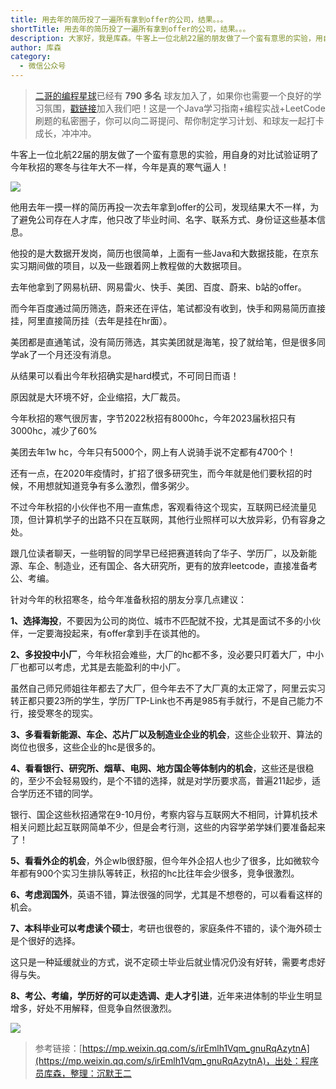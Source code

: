 ```yaml
---
title: 用去年的简历投了一遍所有拿到offer的公司，结果。。。
shortTitle: 用去年的简历投了一遍所有拿到offer的公司，结果。。。
description: 大家好，我是库森。牛客上一位北航22届的朋友做了一个蛮有意思的实验，用自身的对比试验证明了今年秋招的寒冬与往
author: 库森
category:
  - 微信公众号
---
```


>[二哥的编程星球](https://mp.weixin.qq.com/s/e5Q4aJCX9xccTzBBGepx4g)已经有 **790 多名** 球友加入了，如果你也需要一个良好的学习氛围，[戳链接](https://mp.weixin.qq.com/s/e5Q4aJCX9xccTzBBGepx4g)加入我们吧！这是一个Java学习指南+编程实战+LeetCode 刷题的私密圈子，你可以向二哥提问、帮你制定学习计划、和球友一起打卡成长，冲冲冲。

牛客上一位北航22届的朋友做了一个蛮有意思的实验，用自身的对比试验证明了今年秋招的寒冬与往年大不一样，今年是真的寒气逼人！

![](http://cdn.tobebetterjavaer.com/tobebetterjavaer/images/nice-article/weixin-yongqndjltlybsyndofferdgsjg-9a679dac-4f6b-4237-ad91-8ff4aacc2a2a.jpg)

他用去年一摸一样的简历再投一次去年拿到offer的公司，发现结果大不一样，为了避免公司存在人才库，他只改了毕业时间、名字、联系方式、身份证这些基本信息。

他投的是大数据开发岗，简历也很简单，上面有一些Java和大数据技能，在京东实习期间做的项目，以及一些跟着网上教程做的大数据项目。

去年他拿到了网易杭研、网易雷火、快手、美团、百度、蔚来、b站的offer。

而今年百度通过简历筛选，蔚来还在评估，笔试都没有收到，快手和网易简历直接挂，阿里直接简历挂（去年是挂在hr面）。

美团都是直通笔试，没有简历筛选，其实美团就是海笔，投了就给笔，但是很多同学ak了一个月还没有消息。

从结果可以看出今年秋招确实是hard模式，不可同日而语！

原因就是大环境不好，企业缩招，大厂裁员。

今年秋招的寒气很厉害，字节2022秋招有8000hc，今年2023届秋招只有3000hc，减少了60%

美团去年1w hc，今年只有5000个，网上有人说骑手说不定都有4700个！

还有一点，在2020年疫情时，扩招了很多研究生，而今年就是他们要秋招的时候，不用想就知道竞争有多么激烈，僧多粥少。

不过今年秋招的小伙伴也不用一直焦虑，客观看待这个现实，互联网已经流量见顶，但计算机学子的出路不只在互联网，其他行业照样可以大放异彩，仍有容身之处。

跟几位读者聊天，一些明智的同学早已经把赛道转向了华子、学历厂，以及新能源、车企、制造业，还有国企、各大研究所，更有的放弃leetcode，直接准备考公、考编。

针对今年的秋招寒冬，给今年准备秋招的朋友分享几点建议：

**1、选择海投**，不要因为公司的岗位、城市不匹配就不投，尤其是面试不多的小伙伴，一定要海投起来，有offer拿到手在谈其他的。

**2、多投投中小厂**，今年秋招会难些，大厂的hc都不多，没必要只盯着大厂，中小厂也都可以考虑，尤其是去能盈利的中小厂。

虽然自己师兄师姐往年都去了大厂，但今年去不了大厂真的太正常了，阿里云实习转正都只要23所的学生，学历厂TP-Link也不再是985有手就行，不是自己能力不行，接受寒冬的现实。

**3、多看看新能源、车企、芯片厂以及制造业企业的机会**，这些企业软开、算法的岗位也很多，这些企业的hc是很多的。

**4、看看银行、研究所、烟草、电网、地方国企等体制内的机会**，这些还是很稳的，至少不会轻易毁约，是个不错的选择，就是对学历要求高，普遍211起步，适合学历还不错的同学。

银行、国企这些秋招通常在9-10月份，考察内容与互联网大不相同，计算机技术相关问题比起互联网简单不少，但是会考行测，这些的内容学弟学妹们要准备起来了！

**5、看看外企的机会**，外企wlb很舒服，但今年外企招人也少了很多，比如微软今年都有900个实习生排队等转正，秋招的hc比往年会少很多，竞争很激烈。

**6、考虑润国外**，英语不错，算法很强的同学，尤其是不想卷的，可以看看这样的机会。

**7、本科毕业可以考虑读个硕士**，考研也很卷的，家庭条件不错的，读个海外硕士是个很好的选择。

这只是一种延缓就业的方式，说不定硕士毕业后就业情况仍没有好转，需要考虑好得与失。

**8、考公、考编，学历好的可以走选调、走人才引进**，近年来进体制的毕业生明显增多，好处不用解释，但竞争自然很激烈。

![](http://cdn.tobebetterjavaer.com/tobebetterjavaer/images/nice-article/weixin-yongqndjltlybsyndofferdgsjg-05ce075d-836f-42d1-bfc2-58ee0cea297a.jpg)


>参考链接：[https://mp.weixin.qq.com/s/irEmlh1Vqm_gnuRqAzytnA](https://mp.weixin.qq.com/s/irEmlh1Vqm_gnuRqAzytnA)，出处：程序员库森，整理：沉默王二
